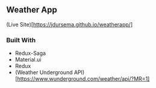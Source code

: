 ## Weather App

(Live Site)[https://jdursema.github.io/weatherapp/]


### Built With
 - Redux-Saga
 - Material.ui
 - Redux
 - (Weather Underground API)[https://www.wunderground.com/weather/api/?MR=1] 
